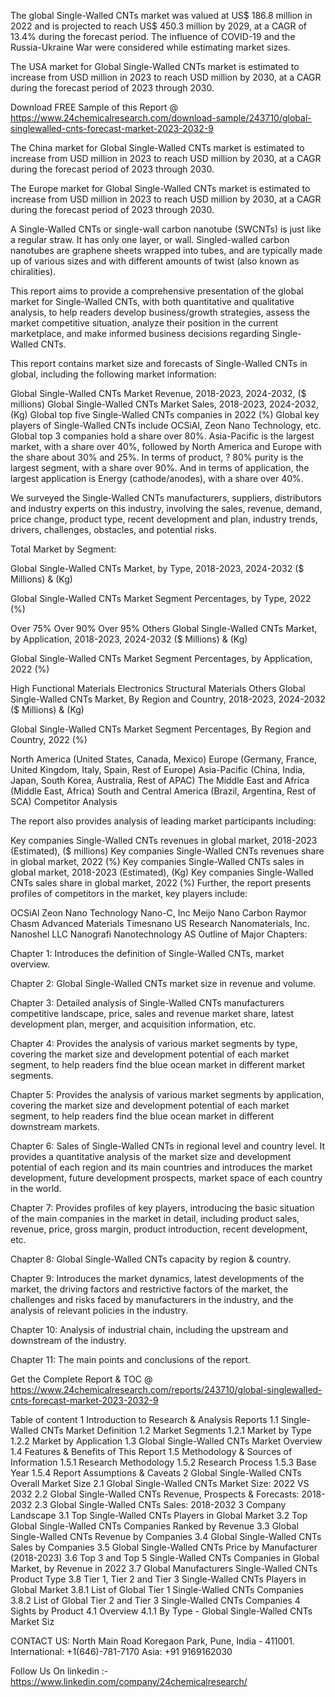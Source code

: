 The global Single-Walled CNTs market was valued at US$ 186.8 million in 2022 and is projected to reach US$ 450.3 million by 2029, at a CAGR of 13.4% during the forecast period. The influence of COVID-19 and the Russia-Ukraine War were considered while estimating market sizes.

The USA market for Global Single-Walled CNTs market is estimated to increase from USD million in 2023 to reach USD million by 2030, at a CAGR during the forecast period of 2023 through 2030.

Download FREE Sample of this Report @ https://www.24chemicalresearch.com/download-sample/243710/global-singlewalled-cnts-forecast-market-2023-2032-9

The China market for Global Single-Walled CNTs market is estimated to increase from USD million in 2023 to reach USD million by 2030, at a CAGR during the forecast period of 2023 through 2030.

The Europe market for Global Single-Walled CNTs market is estimated to increase from USD million in 2023 to reach USD million by 2030, at a CAGR during the forecast period of 2023 through 2030.

A Single-Walled CNTs or single-wall carbon nanotube (SWCNTs) is just like a regular straw. It has only one layer, or wall. Singled-walled carbon nanotubes are graphene sheets wrapped into tubes, and are typically made up of various sizes and with different amounts of twist (also known as chiralities).

This report aims to provide a comprehensive presentation of the global market for Single-Walled CNTs, with both quantitative and qualitative analysis, to help readers develop business/growth strategies, assess the market competitive situation, analyze their position in the current marketplace, and make informed business decisions regarding Single-Walled CNTs.

This report contains market size and forecasts of Single-Walled CNTs in global, including the following market information:

Global Single-Walled CNTs Market Revenue, 2018-2023, 2024-2032, ($ millions)
Global Single-Walled CNTs Market Sales, 2018-2023, 2024-2032, (Kg)
Global top five Single-Walled CNTs companies in 2022 (%)
Global key players of Single-Walled CNTs include OCSiAl, Zeon Nano Technology, etc. Global top 3 companies hold a share over 80%. Asia-Pacific is the largest market, with a share over 40%, followed by North America and Europe with the share about 30% and 25%. In terms of product, ? 80% purity is the largest segment, with a share over 90%. And in terms of application, the largest application is Energy (cathode/anodes), with a share over 40%.

We surveyed the Single-Walled CNTs manufacturers, suppliers, distributors and industry experts on this industry, involving the sales, revenue, demand, price change, product type, recent development and plan, industry trends, drivers, challenges, obstacles, and potential risks.

Total Market by Segment:

Global Single-Walled CNTs Market, by Type, 2018-2023, 2024-2032 ($ Millions) & (Kg)

Global Single-Walled CNTs Market Segment Percentages, by Type, 2022 (%)

Over 75%
Over 90%
Over 95%
Others
Global Single-Walled CNTs Market, by Application, 2018-2023, 2024-2032 ($ Millions) & (Kg)

Global Single-Walled CNTs Market Segment Percentages, by Application, 2022 (%)

High Functional Materials
Electronics
Structural Materials
Others
Global Single-Walled CNTs Market, By Region and Country, 2018-2023, 2024-2032 ($ Millions) & (Kg)

Global Single-Walled CNTs Market Segment Percentages, By Region and Country, 2022 (%)

North America (United States, Canada, Mexico)
Europe (Germany, France, United Kingdom, Italy, Spain, Rest of Europe)
Asia-Pacific (China, India, Japan, South Korea, Australia, Rest of APAC)
The Middle East and Africa (Middle East, Africa)
South and Central America (Brazil, Argentina, Rest of SCA)
Competitor Analysis

The report also provides analysis of leading market participants including:

Key companies Single-Walled CNTs revenues in global market, 2018-2023 (Estimated), ($ millions)
Key companies Single-Walled CNTs revenues share in global market, 2022 (%)
Key companies Single-Walled CNTs sales in global market, 2018-2023 (Estimated), (Kg)
Key companies Single-Walled CNTs sales share in global market, 2022 (%)
Further, the report presents profiles of competitors in the market, key players include:

OCSiAl
Zeon Nano Technology
Nano-C, Inc
Meijo Nano Carbon
Raymor
Chasm Advanced Materials
Timesnano
US Research Nanomaterials, Inc.
Nanoshel LLC
Nanografi Nanotechnology AS
Outline of Major Chapters:

Chapter 1: Introduces the definition of Single-Walled CNTs, market overview.

Chapter 2: Global Single-Walled CNTs market size in revenue and volume.

Chapter 3: Detailed analysis of Single-Walled CNTs manufacturers competitive landscape, price, sales and revenue market share, latest development plan, merger, and acquisition information, etc.

Chapter 4: Provides the analysis of various market segments by type, covering the market size and development potential of each market segment, to help readers find the blue ocean market in different market segments.

Chapter 5: Provides the analysis of various market segments by application, covering the market size and development potential of each market segment, to help readers find the blue ocean market in different downstream markets.

Chapter 6: Sales of Single-Walled CNTs in regional level and country level. It provides a quantitative analysis of the market size and development potential of each region and its main countries and introduces the market development, future development prospects, market space of each country in the world.

Chapter 7: Provides profiles of key players, introducing the basic situation of the main companies in the market in detail, including product sales, revenue, price, gross margin, product introduction, recent development, etc.

Chapter 8: Global Single-Walled CNTs capacity by region & country.

Chapter 9: Introduces the market dynamics, latest developments of the market, the driving factors and restrictive factors of the market, the challenges and risks faced by manufacturers in the industry, and the analysis of relevant policies in the industry.

Chapter 10: Analysis of industrial chain, including the upstream and downstream of the industry.

Chapter 11: The main points and conclusions of the report.

Get the Complete Report & TOC @ https://www.24chemicalresearch.com/reports/243710/global-singlewalled-cnts-forecast-market-2023-2032-9

Table of content
1 Introduction to Research & Analysis Reports
1.1 Single-Walled CNTs Market Definition
1.2 Market Segments
1.2.1 Market by Type
1.2.2 Market by Application
1.3 Global Single-Walled CNTs Market Overview
1.4 Features & Benefits of This Report
1.5 Methodology & Sources of Information
1.5.1 Research Methodology
1.5.2 Research Process
1.5.3 Base Year
1.5.4 Report Assumptions & Caveats
2 Global Single-Walled CNTs Overall Market Size
2.1 Global Single-Walled CNTs Market Size: 2022 VS 2032
2.2 Global Single-Walled CNTs Revenue, Prospects & Forecasts: 2018-2032
2.3 Global Single-Walled CNTs Sales: 2018-2032
3 Company Landscape
3.1 Top Single-Walled CNTs Players in Global Market
3.2 Top Global Single-Walled CNTs Companies Ranked by Revenue
3.3 Global Single-Walled CNTs Revenue by Companies
3.4 Global Single-Walled CNTs Sales by Companies
3.5 Global Single-Walled CNTs Price by Manufacturer (2018-2023)
3.6 Top 3 and Top 5 Single-Walled CNTs Companies in Global Market, by Revenue in 2022
3.7 Global Manufacturers Single-Walled CNTs Product Type
3.8 Tier 1, Tier 2 and Tier 3 Single-Walled CNTs Players in Global Market
3.8.1 List of Global Tier 1 Single-Walled CNTs Companies
3.8.2 List of Global Tier 2 and Tier 3 Single-Walled CNTs Companies
4 Sights by Product
4.1 Overview
4.1.1 By Type - Global Single-Walled CNTs Market Siz

CONTACT US:
North Main Road Koregaon Park, Pune, India - 411001.
International: +1(646)-781-7170
Asia: +91 9169162030

Follow Us On linkedin :- https://www.linkedin.com/company/24chemicalresearch/
